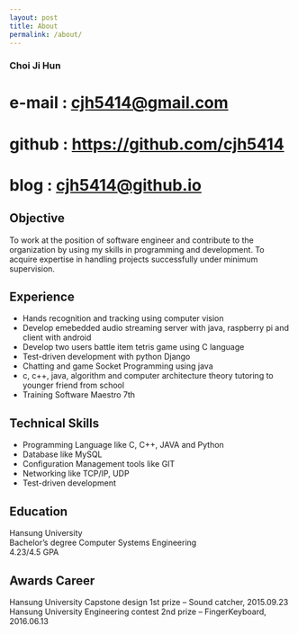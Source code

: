 ```yaml
---
layout: post
title: About
permalink: /about/
---  
```


### Choi Ji Hun 

# e-mail : cjh5414@gmail.com  
# github : https://github.com/cjh5414  
# blog : cjh5414@github.io  


## Objective  

To work at the position of software engineer and contribute to the organization by using my skills in programming and development. To acquire expertise in handling projects successfully under minimum supervision.


## Experience  

- Hands recognition and tracking using computer vision
- Develop emebedded audio streaming server with java, raspberry pi and client with android
- Develop two users battle item tetris game using C language
- Test-driven development with python Django
- Chatting and game Socket Programming using java
- c, c++, java, algorithm and computer architecture theory tutoring to younger friend from school
- Training Software Maestro 7th 


## Technical Skills  

- Programming Language like C, C++, JAVA and Python
- Database like MySQL
- Configuration Management tools like GIT
- Networking like TCP/IP, UDP
- Test-driven development


## Education  

Hansung University  
Bachelor’s degree Computer Systems Engineering  
4.23/4.5 GPA  



## Awards Career  
Hansung University Capstone design 1st prize – Sound catcher, 2015.09.23
Hansung University Engineering contest 2nd prize – FingerKeyboard, 2016.06.13 
